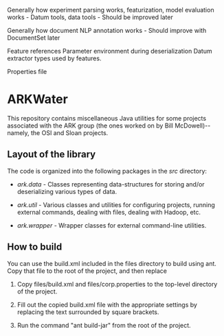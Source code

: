 Generally how experiment parsing works, featurization, model evaluation works
	- Datum tools, data tools
	- Should be improved later

Generally how document NLP annotation works
	- Should improve with DocumentSet later
	
Feature references
Parameter environment during deserialization
Datum extractor types used by features.

Properties file

# ARKWater #

This repository contains miscellaneous Java utilities for some projects
associated with the ARK group (the ones worked on by Bill McDowell)--
namely, the OSI and Sloan projects.  

## Layout of the library ##

The code is organized into the following packages in the *src* directory:

*	*ark.data* - Classes representing data-structures for storing and/or
deserializing various types of data.

*	*ark.util* - Various classes and utilities for configuring projects,
 running external commands, dealing with files, dealing with Hadoop, etc.
 
*	*ark.wrapper* - Wrapper classes for external command-line utilities.

## How to build ##

You can use the build.xml included in the files directory to build using ant.
Copy that file to the root of the project, and then replace 

1.  Copy files/build.xml and files/corp.properties to the top-level directory
of the project. 

2.  Fill out the copied build.xml file with the appropriate settings by 
replacing the text surrounded by square brackets.

3.  Run the command "ant build-jar" from the root of the project.
